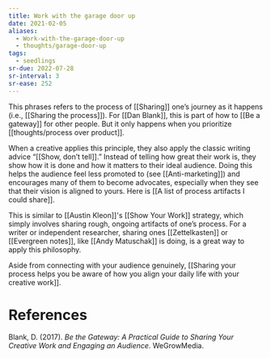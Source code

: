 ```yaml
---
title: Work with the garage door up
date: 2021-02-05
aliases:
  - Work-with-the-garage-door-up
  - thoughts/garage-door-up
tags:
  - seedlings
sr-due: 2022-07-28
sr-interval: 3
sr-ease: 252
---
```

This phrases refers to the process of [[Sharing]] one’s journey as it happens (i.e., [[Sharing the process]]). For [[Dan Blank]], this is part of how to [[Be a gateway]] for other people. But it only happens when you prioritize [[thoughts/process over product]].

When a creative applies this principle, they also apply the classic writing advice “[[Show, don’t tell]].” Instead of telling how great their work is, they show how it is done and how it matters to their ideal audience. Doing this helps the audience feel less promoted to (see [[Anti-marketing]]) and encourages many of them to become advocates, especially when they see that their vision is aligned to yours. Here is [[A list of process artifacts I could share]].

This is similar to [[Austin Kleon]]'s [[Show Your Work]] strategy, which simply involves sharing rough, ongoing artifacts of one’s process. For a writer or independent researcher, sharing ones [[Zettelkasten]] or [[Evergreen notes]], like [[Andy Matuschak]] is doing, is a great way to apply this philosophy.

Aside from connecting with your audience genuinely, [[Sharing your process helps you be aware of how you align your daily life with your creative work]].

# References

Blank, D. (2017). *Be the Gateway: A Practical Guide to Sharing Your Creative Work and Engaging an Audience*. WeGrowMedia.